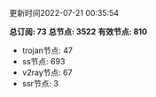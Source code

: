 更新时间2022-07-21 00:35:54

**总订阅: 73**
**总节点: 3522**
**有效节点: 810**
- trojan节点: 47
- ss节点: 693
- v2ray节点: 67
- ssr节点: 3
